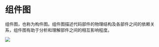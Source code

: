 # 组件图

组件图，也称为构件图。组件图描述代码部件的物理结构及各部件之间的依赖关系，组件图有助于分析和理解部件之间的相互影响程度。

![](https://raw.githubusercontent.com/ZanderZhao/images/master/img2019/20191015183709.jpg)